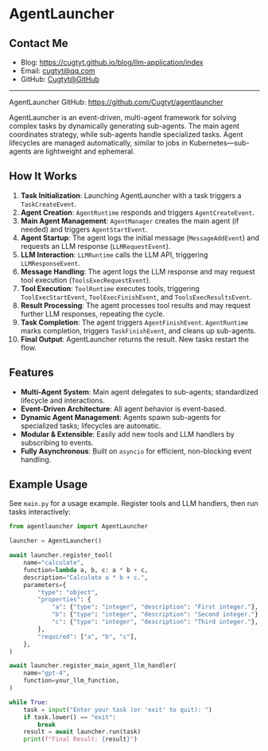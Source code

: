 # AgentLauncher

## Contact Me

- Blog: <https://cugtyt.github.io/blog/llm-application/index>
- Email: <cugtyt@qq.com>
- GitHub: [Cugtyt@GitHub](https://github.com/Cugtyt)

---

AgentLauncher GitHub: https://github.com/Cugtyt/agentlauncher

AgentLauncher is an event-driven, multi-agent framework for solving complex tasks by dynamically generating sub-agents.
The main agent coordinates strategy, while sub-agents handle specialized tasks.
Agent lifecycles are managed automatically, similar to jobs in Kubernetes—sub-agents are lightweight and ephemeral.


## How It Works

1. **Task Initialization**: Launching AgentLauncher with a task triggers a `TaskCreateEvent`.
2. **Agent Creation**: `AgentRuntime` responds and triggers `AgentCreateEvent`.
3. **Main Agent Management**: `AgentManager` creates the main agent (if needed) and triggers `AgentStartEvent`.
4. **Agent Startup**: The agent logs the initial message (`MessageAddEvent`) and requests an LLM response (`LLMRequestEvent`).
5. **LLM Interaction**: `LLMRuntime` calls the LLM API, triggering `LLMResponseEvent`.
6. **Message Handling**: The agent logs the LLM response and may request tool execution (`ToolsExecRequestEvent`).
7. **Tool Execution**: `ToolRuntime` executes tools, triggering `ToolExecStartEvent`, `ToolExecFinishEvent`, and `ToolsExecResultsEvent`.
8. **Result Processing**: The agent processes tool results and may request further LLM responses, repeating the cycle.
9. **Task Completion**: The agent triggers `AgentFinishEvent`. `AgentRuntime` marks completion, triggers `TaskFinishEvent`, and cleans up sub-agents.
10. **Final Output**: AgentLauncher returns the result. New tasks restart the flow.


## Features

- **Multi-Agent System**: Main agent delegates to sub-agents; standardized lifecycle and interactions.
- **Event-Driven Architecture**: All agent behavior is event-based.
- **Dynamic Agent Management**: Agents spawn sub-agents for specialized tasks; lifecycles are automatic.
- **Modular & Extensible**: Easily add new tools and LLM handlers by subscribing to events.
- **Fully Asynchronous**: Built on `asyncio` for efficient, non-blocking event handling.



## Example Usage

See `main.py` for a usage example. Register tools and LLM handlers, then run tasks interactively:

```python
from agentlauncher import AgentLauncher

launcher = AgentLauncher()

await launcher.register_tool(
    name="calculate",
    function=lambda a, b, c: a * b + c,
    description="Calculate a * b + c.",
    parameters={
        "type": "object",
        "properties": {
            "a": {"type": "integer", "description": "First integer."},
            "b": {"type": "integer", "description": "Second integer."},
            "c": {"type": "integer", "description": "Third integer."},
        },
        "required": ["a", "b", "c"],
    },
)

await launcher.register_main_agent_llm_handler(
    name="gpt-4",
    function=your_llm_function,
)

while True:
    task = input("Enter your task (or 'exit' to quit): ")
    if task.lower() == "exit":
        break
    result = await launcher.run(task)
    print(f"Final Result: {result}")
```